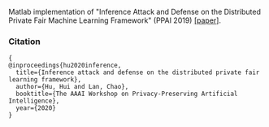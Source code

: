 Matlab implementation of "Inference Attack and Defense on the Distributed Private Fair Machine Learning Framework" (PPAI 2019) [[paper]](https://www2.isye.gatech.edu/~fferdinando3/cfp/PPAI20/papers/paper_26.pdf).

### Citation

```
{
@inproceedings{hu2020inference,
  title={Inference attack and defense on the distributed private fair learning framework},
  author={Hu, Hui and Lan, Chao},
  booktitle={The AAAI Workshop on Privacy-Preserving Artificial Intelligence},
  year={2020}
}
```
